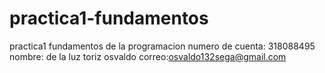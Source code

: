 # practica1-fundamentos
practica1 fundamentos de la programacion
numero de cuenta: 318088495
nombre: de la luz toriz osvaldo
correo:osvaldo132sega@gmail.com
